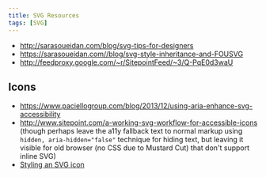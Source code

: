 ```yaml
---
title: SVG Resources
tags: [SVG]
---
```

* <http://sarasoueidan.com/blog/svg-tips-for-designers>
* <https://sarasoueidan.com//blog/svg-style-inheritance-and-FOUSVG>
* <http://feedproxy.google.com/~r/SitepointFeed/~3/Q-PqE0d3waU>

Icons
-----
* <https://www.paciellogroup.com/blog/2013/12/using-aria-enhance-svg-accessibility>
* <http://www.sitepoint.com/a-working-svg-workflow-for-accessible-icons> (though perhaps leave the a11y fallback text to normal markup using `hidden, aria-hidden="false"` technique for hiding text, but leaving it visible for old browser (no CSS due to Mustard Cut) that don't support inline SVG)
* [Styling an SVG icon](http://codepen.io/sdras/pen/ENaEwe)
